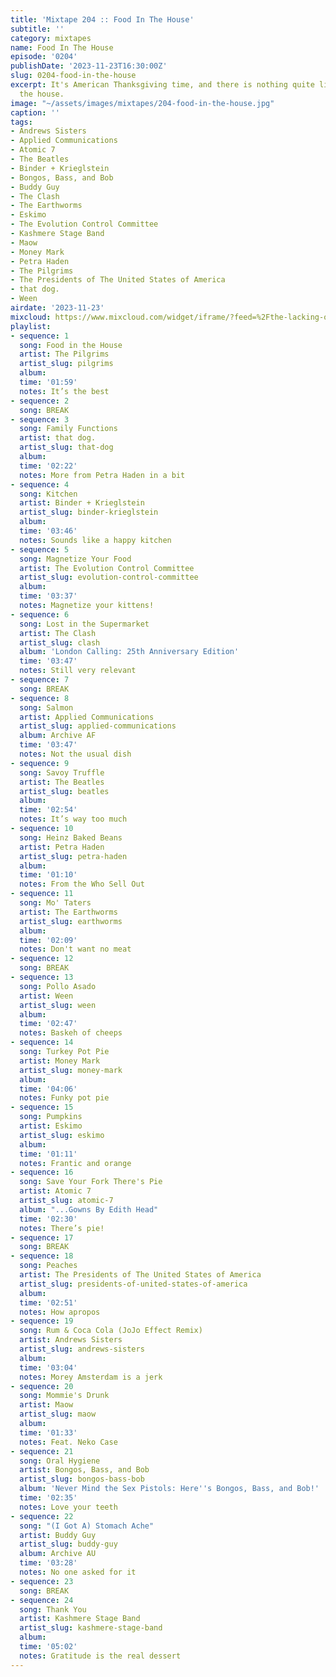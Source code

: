 ```yaml
---
title: 'Mixtape 204 :: Food In The House'
subtitle: ''
category: mixtapes
name: Food In The House
episode: '0204'
publishDate: '2023-11-23T16:30:00Z'
slug: 0204-food-in-the-house
excerpt: It's American Thanksgiving time, and there is nothing quite like food in
  the house.
image: "~/assets/images/mixtapes/204-food-in-the-house.jpg"
caption: ''
tags:
- Andrews Sisters
- Applied Communications
- Atomic 7
- The Beatles
- Binder + Krieglstein
- Bongos, Bass, and Bob
- Buddy Guy
- The Clash
- The Earthworms
- Eskimo
- The Evolution Control Committee
- Kashmere Stage Band
- Maow
- Money Mark
- Petra Haden
- The Pilgrims
- The Presidents of The United States of America
- that dog.
- Ween
airdate: '2023-11-23'
mixcloud: https://www.mixcloud.com/widget/iframe/?feed=%2Fthe-lacking-org%2Fsczfsc-204-food-in-the-house%2F&hide_artwork=1&hide_cover=1
playlist:
- sequence: 1
  song: Food in the House
  artist: The Pilgrims
  artist_slug: pilgrims
  album:
  time: '01:59'
  notes: It’s the best
- sequence: 2
  song: BREAK
- sequence: 3
  song: Family Functions
  artist: that dog.
  artist_slug: that-dog
  album:
  time: '02:22'
  notes: More from Petra Haden in a bit
- sequence: 4
  song: Kitchen
  artist: Binder + Krieglstein
  artist_slug: binder-krieglstein
  album:
  time: '03:46'
  notes: Sounds like a happy kitchen
- sequence: 5
  song: Magnetize Your Food
  artist: The Evolution Control Committee
  artist_slug: evolution-control-committee
  album:
  time: '03:37'
  notes: Magnetize your kittens!
- sequence: 6
  song: Lost in the Supermarket
  artist: The Clash
  artist_slug: clash
  album: 'London Calling: 25th Anniversary Edition'
  time: '03:47'
  notes: Still very relevant
- sequence: 7
  song: BREAK
- sequence: 8
  song: Salmon
  artist: Applied Communications
  artist_slug: applied-communications
  album: Archive AF
  time: '03:47'
  notes: Not the usual dish
- sequence: 9
  song: Savoy Truffle
  artist: The Beatles
  artist_slug: beatles
  album:
  time: '02:54'
  notes: It’s way too much
- sequence: 10
  song: Heinz Baked Beans
  artist: Petra Haden
  artist_slug: petra-haden
  album:
  time: '01:10'
  notes: From the Who Sell Out
- sequence: 11
  song: Mo' Taters
  artist: The Earthworms
  artist_slug: earthworms
  album:
  time: '02:09'
  notes: Don't want no meat
- sequence: 12
  song: BREAK
- sequence: 13
  song: Pollo Asado
  artist: Ween
  artist_slug: ween
  album:
  time: '02:47'
  notes: Baskeh of cheeps
- sequence: 14
  song: Turkey Pot Pie
  artist: Money Mark
  artist_slug: money-mark
  album:
  time: '04:06'
  notes: Funky pot pie
- sequence: 15
  song: Pumpkins
  artist: Eskimo
  artist_slug: eskimo
  album:
  time: '01:11'
  notes: Frantic and orange
- sequence: 16
  song: Save Your Fork There's Pie
  artist: Atomic 7
  artist_slug: atomic-7
  album: "...Gowns By Edith Head"
  time: '02:30'
  notes: There’s pie!
- sequence: 17
  song: BREAK
- sequence: 18
  song: Peaches
  artist: The Presidents of The United States of America
  artist_slug: presidents-of-united-states-of-america
  album:
  time: '02:51'
  notes: How apropos
- sequence: 19
  song: Rum & Coca Cola (JoJo Effect Remix)
  artist: Andrews Sisters
  artist_slug: andrews-sisters
  album:
  time: '03:04'
  notes: Morey Amsterdam is a jerk
- sequence: 20
  song: Mommie's Drunk
  artist: Maow
  artist_slug: maow
  album:
  time: '01:33'
  notes: Feat. Neko Case
- sequence: 21
  song: Oral Hygiene
  artist: Bongos, Bass, and Bob
  artist_slug: bongos-bass-bob
  album: 'Never Mind the Sex Pistols: Here''s Bongos, Bass, and Bob!'
  time: '02:35'
  notes: Love your teeth
- sequence: 22
  song: "(I Got A) Stomach Ache"
  artist: Buddy Guy
  artist_slug: buddy-guy
  album: Archive AU
  time: '03:28'
  notes: No one asked for it
- sequence: 23
  song: BREAK
- sequence: 24
  song: Thank You
  artist: Kashmere Stage Band
  artist_slug: kashmere-stage-band
  album:
  time: '05:02'
  notes: Gratitude is the real dessert
---
```



